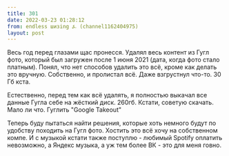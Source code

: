 ```yaml
---
title: 301
date: 2022-03-23 01:28:12
from: endless шизing ⍼ (channel1162404975)
layout: post
---
```


Весь год перед глазами щас пронесся. Удалял весь контент из Гугл фото, который был загружен после 1 июня 2021 (дата, когда фото стало платным). Понял, что нет способов удалить это всё, кроме как делать это вручную. Собственно, и пролистал всё. Даже взгрустнул что-то. 30 Гб кста.

Естественно, перед тем как всё удалять, я полностью выкачал все данные Гугла себе на жёсткий диск. 260гб.
Кстати, советую скачать. Мало ли что. Гуглить "Google Takeout"

Теперь буду пытаться найти решения, которые хоть немного будут по удобству походить на Гугл фото. Хостить это всё хочу на собственном компе.
И с музыкой кстати также поступлю - любимый Spotify оплатить невозможно, а Яндекс музыка, а уж тем более ВК - это для меня говно.
